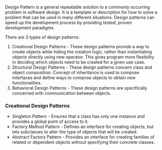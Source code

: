 Design Pattern is a general repeatable solution to a commonly occurring problem in software design. It is a template or description for how to solve a problem that can be used in many different situations. Design patterns can speed up the development process by providing tested, proven development paradigms.

There are 3 types of design patterns:
1. Creational Design Patterns - These design patterns provide a way to create objects while hiding the creation logic, rather than instantiating objects directly using new operator. This gives program more flexibility in deciding which objects need to be created for a given use case.
2. Structural Design Patterns - These design patterns concern class and object composition. Concept of inheritance is used to compose interfaces and define ways to compose objects to obtain new functionalities.
3. Behavioral Design Patterns - These design patterns are specifically concerned with communication between objects.


### Creational Design Patterns
- Singleton Pattern - Ensures that a class has only one instance and provides a global point of access to it.
- Factory Method Pattern - Defines an interface for creating objects, but lets subclasses to alter the type of objects that will be created.
- Abstract Factory Pattern - Provides an interface for creating families of related or dependent objects without specifying their concrete classes.